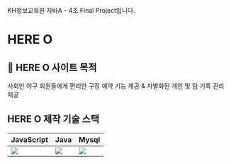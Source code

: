 KH정보교육원 자바A - 4조 Final Project입니다.

# HERE O

## :rocket: HERE O 사이트 목적

사회인 야구 회원들에게 편리한 구장 예약 기능 제공 & 차별화된 개인 및 팀 기록 관리 제공

## HERE O 제작 기술 스택

| JavaScript                                             | Java                                             | Mysql                                                                                                                    |
| ------------------------------------------------------ | ------------------------------------------------ | ------------------------------------------------------------------------------------------------------------------------ |
|   <img src="https://img.shields.io/badge/javascript-F7DF1E?style=for-the-badge&logo=javascript&logoColor=black">   |   <img src="https://img.shields.io/badge/java-007396?style=for-the-badge&logo=java&logoColor=white"> | <img src="https://img.shields.io/badge/mysql-4479A1?style=for-the-badge&logo=mysql&logoColor=white">  |
